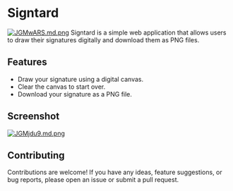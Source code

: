 # Signtard
[![JGMwARS.md.png](https://iili.io/JGMwARS.md.png)](https://freeimage.host/i/JGMwARS)
Signtard is a simple web application that allows users to draw their signatures digitally and download them as PNG files.

## Features

- Draw your signature using a digital canvas.
- Clear the canvas to start over.
- Download your signature as a PNG file.
## Screenshot
[![JGMjdu9.md.png](https://iili.io/JGMjdu9.md.png)](https://freeimage.host/i/JGMjdu9)


## Contributing
Contributions are welcome! If you have any ideas, feature suggestions, or bug reports, please open an issue or submit a pull request.

